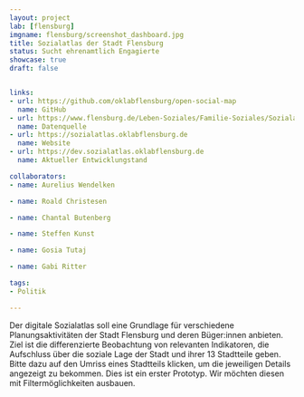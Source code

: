 ```yaml
---
layout: project
lab: [flensburg]
imgname: flensburg/screenshot_dashboard.jpg
title: Sozialatlas der Stadt Flensburg
status: Sucht ehrenamtlich Engagierte
showcase: true
draft: false


links:
- url: https://github.com/oklabflensburg/open-social-map
  name: GitHub
- url: https://www.flensburg.de/Leben-Soziales/Familie-Soziales/Sozialatlas
  name: Datenquelle
- url: https://sozialatlas.oklabflensburg.de
  name: Website
- url: https://dev.sozialatlas.oklabflensburg.de
  name: Aktueller Entwicklungstand

collaborators:
- name: Aurelius Wendelken

- name: Roald Christesen

- name: Chantal Butenberg

- name: Steffen Kunst

- name: Gosia Tutaj

- name: Gabi Ritter

tags:
- Politik

---
```


Der digitale Sozialatlas soll eine Grundlage für verschiedene Planungsaktivitäten der Stadt Flensburg und deren Büger:innen anbieten. Ziel ist die differenzierte Beobachtung von relevanten Indikatoren, die Aufschluss über die soziale Lage der Stadt und ihrer 13 Stadtteile geben. Bitte dazu auf den Umriss eines Stadtteils klicken, um die jeweiligen Details angezeigt zu bekommen. Dies ist ein erster Prototyp. Wir möchten diesen mit Filtermöglichkeiten ausbauen.
